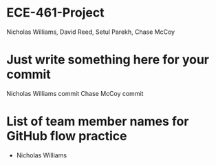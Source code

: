 # ECE-461-Project
Nicholas Williams, David Reed, Setul Parekh, Chase McCoy

# Just write something here for your commit
Nicholas Williams commit
Chase McCoy commit

# List of team member names for GitHub flow practice
- Nicholas Williams
